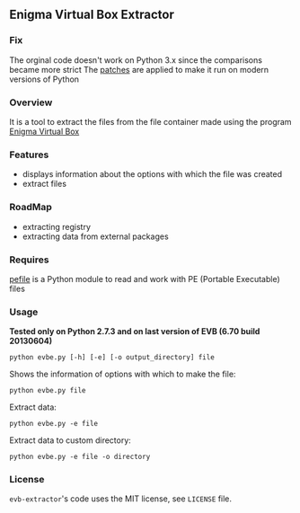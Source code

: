 ## Enigma Virtual Box Extractor

### Fix
The orginal code doesn't work on Python 3.x since the comparisons became more strict
The [patches](https://github.com/greats3an/evb-extractor/commit/71e0acfc281a5060c34f0da7b4ae707d47c2de31) are applied to make it run on modern versions of Python

### Overview
It is a tool to extract the files from the file container made ​​using the program [Enigma Virtual Box](http://enigmaprotector.com/en/aboutvb.html)

### Features
 * displays information about the options with which the file was created
 * extract files

### RoadMap
 * extracting registry
 * extracting data from external packages

### Requires
[pefile](http://code.google.com/p/pefile) is a Python module to read and work with PE (Portable Executable) files

### Usage
**Tested only on Python 2.7.3 and on last version of EVB (6.70 build 20130604)**

`python evbe.py [-h] [-e] [-o output_directory] file`

Shows the information of options with which to make the file:

`python evbe.py file`

Extract data:

`python evbe.py -e file`

Extract data to custom directory:

`python evbe.py -e file -o directory`

### License
`evb-extractor`'s code uses the MIT license, see `LICENSE` file.
